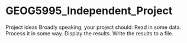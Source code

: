 # GEOG5995_Independent_Project
Project ideas Broadly speaking, your project should:  Read in some data. Process it in some way. Display the results. Write the results to a file.
